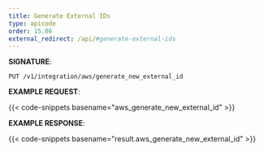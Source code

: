 ```yaml
---
title: Generate External IDs
type: apicode
order: 15.06
external_redirect: /api/#generate-external-ids
---
```



**SIGNATURE**:


`PUT /v1/integration/aws/generate_new_external_id`


**EXAMPLE REQUEST**:


{{< code-snippets basename="aws_generate_new_external_id" >}}


**EXAMPLE RESPONSE**:

{{< code-snippets basename="result.aws_generate_new_external_id" >}}
